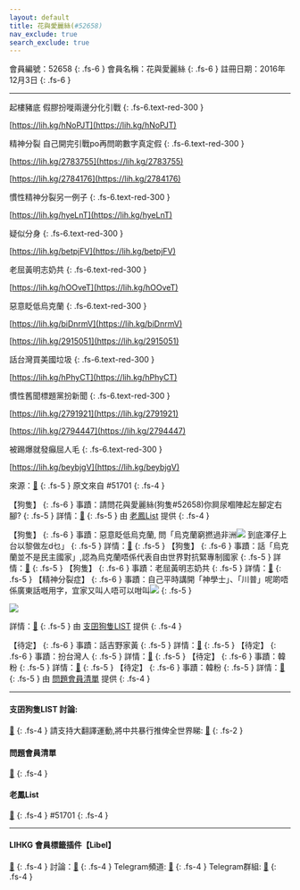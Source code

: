 ```yaml
---
layout: default
title: 花與愛麗絲(#52658)
nav_exclude: true
search_exclude: true
---
```


會員編號：52658
{: .fs-6 }
會員名稱：花與愛麗絲
{: .fs-6 }
註冊日期：2016年12月3日
{: .fs-6 }

---

<div class="code-example" markdown="1">

起樓豬底 假膠扮嘥兩邊分化引戰
{: .fs-6.text-red-300 }

[https://lih.kg/hNoPJT](https://lih.kg/hNoPJT)

精神分裂 自己開完引戰po再問啲數字真定假
{: .fs-6.text-red-300 }

[https://lih.kg/2783755](https://lih.kg/2783755)

[https://lih.kg/2784176](https://lih.kg/2784176)

慣性精神分裂另一例子
{: .fs-6.text-red-300 }

[https://lih.kg/hyeLnT](https://lih.kg/hyeLnT)

疑似分身
{: .fs-6.text-red-300 }

[https://lih.kg/betpjFV](https://lih.kg/betpjFV)

老屈黃明志奶共
{: .fs-6.text-red-300 }

[https://lih.kg/hOOveT](https://lih.kg/hOOveT)

惡意眨低烏克蘭
{: .fs-6.text-red-300 }

[https://lih.kg/biDnrmV](https://lih.kg/biDnrmV)

[https://lih.kg/2915051](https://lih.kg/2915051)

話台灣買美國垃圾
{: .fs-6.text-red-300 }

[https://lih.kg/hPhyCT](https://lih.kg/hPhyCT)

慣性舊聞標題黨扮新聞
{: .fs-6.text-red-300 }

[https://lih.kg/2791921](https://lih.kg/2791921)

[https://lih.kg/2794447](https://lih.kg/2794447)

被踢爆就發癲屈人毛
{: .fs-6.text-red-300 }

[https://lih.kg/beybjgV](https://lih.kg/beybjgV)


來源：[🔗](https://lihkg.com/thread/2908480/page/5?post=123)
{: .fs-5 }
原文來自 #51701
{: .fs-4 }

</div>
<div class="code-example" markdown="1">

【狗隻】
{: .fs-6 }
事蹟：請問花與愛麗絲(狗隻#52658)你屙尿嗰陣起左腳定右腳?
{: .fs-5 }
詳情：[🔗](https://lih.kg/2624042)
{: .fs-5 }
由 [老鳳List](#老鳳list) 提供
{: .fs-4 }

</div>
<div class="code-example" markdown="1">

【狗隻】
{: .fs-6 }
事蹟：惡意眨低烏克蘭, 問「烏克蘭窮撚過非洲![](https://cdn.lihkg.com/assets/faces/normal/adore.gif) 到底澤仔上台以黎做左d乜」
{: .fs-5 }
詳情：[🔗](https://lih.kg/2915051)
{: .fs-5 }
【狗隻】
{: .fs-6 }
事蹟：話「烏克蘭並不是民主國家」,認為烏克蘭唔係代表自由世界對抗緊專制國家
{: .fs-5 }
詳情：[🔗](https://lih.kg/2915599)
{: .fs-5 }
【狗隻】
{: .fs-6 }
事蹟：老屈黃明志奶共
{: .fs-5 }
詳情：[🔗](https://lih.kg/hOOveT)
{: .fs-5 }
【精神分裂症】
{: .fs-6 }
事蹟：自己平時講開「神學士」、「川普」呢啲唔係廣東話嘅用字，宜家又叫人唔可以咁叫![](https://cdn.lihkg.com/assets/faces/dog/haha.gif)
{: .fs-5 }

![](https://na.cx/i/2aEHP0d.png)

詳情：[🔗](https://lih.kg/2668202)
{: .fs-5 }
由 [支囝狗隻LIST](#支囝狗隻list-討論) 提供
{: .fs-4 }

</div>
<div class="code-example" markdown="1">

【待定】
{: .fs-6 }
事蹟：話吉野家黃
{: .fs-5 }
詳情：[🔗](https://lih.kg/ekLkCT)
{: .fs-5 }
【待定】
{: .fs-6 }
事蹟：扮台灣人
{: .fs-5 }
詳情：[🔗](https://lih.kg/fHFEjT)
{: .fs-5 }
【待定】
{: .fs-6 }
事蹟：韓粉
{: .fs-5 }
詳情：[🔗](https://lih.kg/2054115)
{: .fs-5 }
【待定】
{: .fs-6 }
事蹟：韓粉
{: .fs-5 }
詳情：[🔗](https://lih.kg/1868611)
{: .fs-5 }
由 [問題會員清單](#問題會員清單) 提供
{: .fs-4 }

</div>

---

#### 支囝狗隻LIST 討論: 
[🔗](https://lih.kg/2908480)
{: .fs-4 }
請支持大翻譯運動,將中共暴行推俾全世界睇: [🔗](https://twitter.com/tgtm_official)
{: .fs-2 }
#### 問題會員清單
[🔗](https://github.com/V4KFDgEw8T/rccnmlhnzv)
{: .fs-4 }
#### 老鳳List
[🔗](https://lihkg.com/thread/2808424)
{: .fs-4 }
#51701
{: .fs-4 }

---

#### LIHKG 會員標籤插件【Libel】
[🔗](https://kitce.github.io/libel)
{: .fs-4 }
討論：[🔗](https://lih.kg/2841778)
{: .fs-4 }
Telegram頻道: [🔗](https://t.me/LibelOfficialChannel)
{: .fs-4 }
Telegram群組: [🔗](https://t.me/LibelOfficialGroup)
{: .fs-4 }
